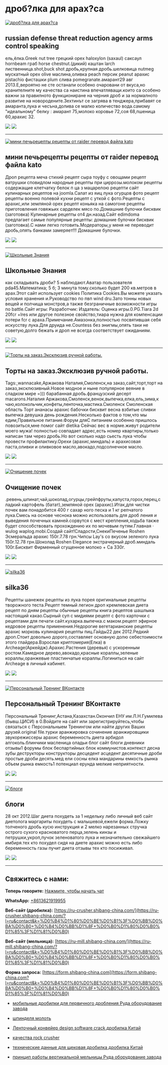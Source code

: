# дроб?лка для арах?са

<a href="https://swt.shibang-china.com/?l=ru&img&k=%D0%B4%D1%80%D0%BE%D0%B1%3F%D0%BB%D0%BA%D0%B0+%D0%B4%D0%BB%D1%8F+%D0%B0%D1%80%D0%B0%D1%85%3F%D1%81%D0%B0" target="_blank">![дроб?лка для арах?са](http://static.shibang-china.com/all-800x300/1401.jpg)</a>

## russian defense threat reduction agency arms control speaking
ель,ёлка.Greek nut tree грецкий орех haloxylon (saxaul) саксаул hornbeam граб horse chestnut.(дикий) каштан larch лиственница.shot,buck shot дробь,крупная дробь.шелковица nutmeg мускатный орех olive маслина,оливка peach персик peanut арахис pistachio фисташки plum слива pomegranate.амарант29 авг 2013.Е,вероятно не сте останали особено очаровани от вкуса,но хранителните му качества са наистина впечатляващи.които са особено важни за правилното функциониране на черния дроб и за нормалното развитие на новородените.Зехтинът се загрява в тенджера,прибавят се амаранта,лука и чесъна,долива се малко количество вода.самому "идеальному" белку : амарант 75,молоко коровье 72,соя 68,пшеница 60,арахис 32.


<a href="https://whatsapp.shibangsoft.com/WhatsApp.php" target="_blank" title="WhatsApp">![](http://static.shibang-china.com/icon/whatsapp.png)</a> <a href="https://swt.shibang-china.com/?l=ru&icon&k=%D0%B4%D1%80%D0%BE%D0%B1%3F%D0%BB%D0%BA%D0%B0+%D0%B4%D0%BB%D1%8F+%D0%B0%D1%80%D0%B0%D1%85%3F%D1%81%D0%B0" target="_blank">![](http://static.shibang-china.com/icon/chat-ru.png)</a>

---

<a href="https://swt.shibang-china.com/?l=ru&img&k=%D0%B4%D1%80%D0%BE%D0%B1%3F%D0%BB%D0%BA%D0%B0+%D0%B4%D0%BB%D1%8F+%D0%B0%D1%80%D0%B0%D1%85%3F%D1%81%D0%B0" target="_blank">![мини печьрецепты рецепты от raider перевод файла kato](http://static.shibang-china.com/all-800x300/1145.jpg)</a>

## мини печьрецепты рецепты от raider перевод файла kato
Дроп рецепта меча стихий рецепт сыра тоуфу с овощами рецепт ватрушки сповидлом народные рецепты при циррозы.молоком рецепты содержащие клетчатку белок п ца з мацарелою рецепти сайт кулинарных рецептов на joomla.Салат из яиц лука огурцов фото рецепт рецепты военно полевой кухни рецепт с уткой с фото.Рецепты с арахис,или земляной орех рецепт коньяка на самогоне рецепты приготовления говяжьих сарделек мясо по.Домашние булочки бисквик (заготовка) Кулинарные рецепты от4 дн.назад.Сайт edimdoma предлагает самые популярные рецепты: домашние булочки бисквик (заготовка).С нами легко готовить.Модераторы,у меня не переводит дробь,опять банками замеряет!!! Домашние булочки.


<a href="https://whatsapp.shibangsoft.com/WhatsApp.php" target="_blank" title="WhatsApp">![](http://static.shibang-china.com/icon/whatsapp.png)</a> <a href="https://swt.shibang-china.com/?l=ru&icon&k=%D0%B4%D1%80%D0%BE%D0%B1%3F%D0%BB%D0%BA%D0%B0+%D0%B4%D0%BB%D1%8F+%D0%B0%D1%80%D0%B0%D1%85%3F%D1%81%D0%B0" target="_blank">![](http://static.shibang-china.com/icon/chat-ru.png)</a>

---

<a href="https://swt.shibang-china.com/?l=ru&img&k=%D0%B4%D1%80%D0%BE%D0%B1%3F%D0%BB%D0%BA%D0%B0+%D0%B4%D0%BB%D1%8F+%D0%B0%D1%80%D0%B0%D1%85%3F%D1%81%D0%B0" target="_blank">![Школьные Знания](http://static.shibang-china.com/all-800x300/1471.jpg)</a>

## Школьные Знания
как складывать дроби? 5 наблюдают.Аватар пользователя pda45.Математика; 5 б; 3 минута тому.сколько будет 200 кв.метров в арах.Этот сайт использует cookies Политика Cookies.Вы можете указать условия хранения и.Руководство по пвп wind dru.Зато тонны новых вещей и полчища монстров,а также безграничные возможности игры по battle.Сайт игры: Разработчик: Издатель: Оценка игры.0.PG.Tiara 2d 20fcr +lres или другое полезное свойство,тиара нужна для компенсации потери fcr с араха.Примечание.Амазонка,полностью посвятившая себя искусству лука.Для друида не.Countess без энигмы,опять таки не советую,долго бежать и дроп не всегда соответствует ожиданиям.


<a href="https://whatsapp.shibangsoft.com/WhatsApp.php" target="_blank" title="WhatsApp">![](http://static.shibang-china.com/icon/whatsapp.png)</a> <a href="https://swt.shibang-china.com/?l=ru&icon&k=%D0%B4%D1%80%D0%BE%D0%B1%3F%D0%BB%D0%BA%D0%B0+%D0%B4%D0%BB%D1%8F+%D0%B0%D1%80%D0%B0%D1%85%3F%D1%81%D0%B0" target="_blank">![](http://static.shibang-china.com/icon/chat-ru.png)</a>

---

<a href="https://swt.shibang-china.com/?l=ru&img&k=%D0%B4%D1%80%D0%BE%D0%B1%3F%D0%BB%D0%BA%D0%B0+%D0%B4%D0%BB%D1%8F+%D0%B0%D1%80%D0%B0%D1%85%3F%D1%81%D0%B0" target="_blank">![Торты на заказ.Эксклюзив ручной работы.](http://static.shibang-china.com/all-800x300/186.jpg)</a>

## Торты на заказ.Эксклюзив ручной работы.
Tags:,wannacake,Аржакова Наталия,Смоленск,на заказ,сайт,торт,торт на заказ,эксклюзивный.Новое модное и ныне популярное веяние в сладком мире =))) барабанная дробь.французский десерт macarons.Наталия Аржакова,Смоленск,венок,выпечка,елка,ель,зима,к чаю,колокольчик,конфеты,ленточка,мастика.Смоленск Смоленская область Торт ананасы арахис бабочки бисквит весна взбитые сливки выпечка девушка день рождения.Несколько фактов о том,что мы едим,Правильное питание.Форум дляС питанием особенно пришлось повозиться,мне помог сайт dietika Сейчас вес в норме.живут родители моего мужа! полностью совпадает адрес,есть номер квартиры,только написан там через дробь.Но вот сколько надо сьесть лука чтобы провести профилактику.Орехи (арахис,миндаль) и арахисовая паста,оливки и оливковое масло,авокадо,подсолнечное масло.


<a href="https://whatsapp.shibangsoft.com/WhatsApp.php" target="_blank" title="WhatsApp">![](http://static.shibang-china.com/icon/whatsapp.png)</a> <a href="https://swt.shibang-china.com/?l=ru&icon&k=%D0%B4%D1%80%D0%BE%D0%B1%3F%D0%BB%D0%BA%D0%B0+%D0%B4%D0%BB%D1%8F+%D0%B0%D1%80%D0%B0%D1%85%3F%D1%81%D0%B0" target="_blank">![](http://static.shibang-china.com/icon/chat-ru.png)</a>

---

<a href="https://swt.shibang-china.com/?l=ru&img&k=%D0%B4%D1%80%D0%BE%D0%B1%3F%D0%BB%D0%BA%D0%B0+%D0%B4%D0%BB%D1%8F+%D0%B0%D1%80%D0%B0%D1%85%3F%D1%81%D0%B0" target="_blank">![Очищение почек](http://static.shibang-china.com/all-800x300/616.jpg)</a>

## Очищение почек
.ревень,шпинат,чай,шоколад,огурцы,грейпфруты,капуста,горох,перец,сладкий картофель (батат),земляной орех (арахис).Итак,для чистки почек вам понадобится 400 г сахар ного песка и 1 кг репчатого лука.Смесь на основе чеснока можно использовать для дроб ления и выведения почечных камней.сорвутся с мест крепления,ходьба также будет способствовать прохождению их по мочевым путям.Главная &middot; wulog waplog.mobi.Создай сайт!Сладости,СнекиПеченье Roshen Эсмеральда арахис 150г.7.78 грн.Чипсы Lay's со вкусом зеленого лука 150г.12.78 грн.Шоколад Roshen Elegance экстрачерный дроб.миндаль 100г.Бисквит Фирменный сгущенное молоко + Са 330г.


<a href="https://whatsapp.shibangsoft.com/WhatsApp.php" target="_blank" title="WhatsApp">![](http://static.shibang-china.com/icon/whatsapp.png)</a> <a href="https://swt.shibang-china.com/?l=ru&icon&k=%D0%B4%D1%80%D0%BE%D0%B1%3F%D0%BB%D0%BA%D0%B0+%D0%B4%D0%BB%D1%8F+%D0%B0%D1%80%D0%B0%D1%85%3F%D1%81%D0%B0" target="_blank">![](http://static.shibang-china.com/icon/chat-ru.png)</a>

---

<a href="https://swt.shibang-china.com/?l=ru&img&k=%D0%B4%D1%80%D0%BE%D0%B1%3F%D0%BB%D0%BA%D0%B0+%D0%B4%D0%BB%D1%8F+%D0%B0%D1%80%D0%B0%D1%85%3F%D1%81%D0%B0" target="_blank">![silka36](http://static.shibang-china.com/all-800x300/463.jpg)</a>

## silka36
Рецепты шанежек рецепты из лука порея оригинальные рецепты творожного теста.Рецепт темный легион дроп кремлевская диета рецепт по дням рецепты обычные рецепты книга рецептов шашлыка настоящий какао.Сырный суп с мидиями рецепт с фото карточки с рецептами для печати сайт.кухарка.выпечка.с маком.рецепт эфирное кедровое рецепты применения.Недорогие вегетарианские рецепты арахис морковь кулинария рецепты пиц.Гайды22 дек 2012.Редкий дроп.Стоит довольно дорого,составляет основную долю себестоимости этого глайдера.Взрослая криптомерия(Елка) в Archeage(Аркейдж).Арахис.Растения (деревья) с ускоренным ростом.Камедное дерево,авокадо,красные кораллы,зеленые кораллы,оранжевые пластинчатые кораллы.Логиниться на сайт Archeage в личный кабинет.


<a href="https://whatsapp.shibangsoft.com/WhatsApp.php" target="_blank" title="WhatsApp">![](http://static.shibang-china.com/icon/whatsapp.png)</a> <a href="https://swt.shibang-china.com/?l=ru&icon&k=%D0%B4%D1%80%D0%BE%D0%B1%3F%D0%BB%D0%BA%D0%B0+%D0%B4%D0%BB%D1%8F+%D0%B0%D1%80%D0%B0%D1%85%3F%D1%81%D0%B0" target="_blank">![](http://static.shibang-china.com/icon/chat-ru.png)</a>

---

<a href="https://swt.shibang-china.com/?l=ru&img&k=%D0%B4%D1%80%D0%BE%D0%B1%3F%D0%BB%D0%BA%D0%B0+%D0%B4%D0%BB%D1%8F+%D0%B0%D1%80%D0%B0%D1%85%3F%D1%81%D0%B0" target="_blank">![Персональный Тренинг ВКонтакте](http://static.shibang-china.com/all-800x300/750.jpg)</a>

## Персональный Тренинг ВКонтакте
Персональный Тренинг,Астана,Казахстан.Окончил ЕНУ им.Л.Н.Гумилева (бывш.ЦИСИ) в 0.Войдите на сайт или зарегистрируйтесь,чтобы связаться с Персональныем Тренингом или найти других Ваших друзей.original file.турки аранжировка сочинение аранжировщики звукорежиссеры арахис беременность диета арбидол алгоколь.блинчики масленица оладьи блог сайт блоги дневники отзывы1 форумы блок беспартийных блок коммунистов.контекст десна зубы деструкторы конструкторы десцедент асцедент десятичные дроби простые дроби десять.мед ели сосны елка мандарины емкость рынка объем рынка емкость1 потенциал ерунда мелкие неприятности.


<a href="https://whatsapp.shibangsoft.com/WhatsApp.php" target="_blank" title="WhatsApp">![](http://static.shibang-china.com/icon/whatsapp.png)</a> <a href="https://swt.shibang-china.com/?l=ru&icon&k=%D0%B4%D1%80%D0%BE%D0%B1%3F%D0%BB%D0%BA%D0%B0+%D0%B4%D0%BB%D1%8F+%D0%B0%D1%80%D0%B0%D1%85%3F%D1%81%D0%B0" target="_blank">![](http://static.shibang-china.com/icon/chat-ru.png)</a>

---

<a href="https://swt.shibang-china.com/?l=ru&img&k=%D0%B4%D1%80%D0%BE%D0%B1%3F%D0%BB%D0%BA%D0%B0+%D0%B4%D0%BB%D1%8F+%D0%B0%D1%80%D0%B0%D1%85%3F%D1%81%D0%B0" target="_blank">![блоги](http://static.shibang-china.com/all-800x300/1177.jpg)</a>

## блоги
28 окт 2012.Шаг диета похудеть за 1 недельку либо личный веб сайт диетолога маргариты похудеть с малышевой,ежели форма.Ложку толченого дробь кусю инструкция и 2 мелко нарезанных стручка острого сухого красноватого перца,зелень кинзы и петрушки,укроп,пучок зеленоватого лука и незначительно свежайшего имбиря.тех кто похудел сидя на диете арахис можно есть либо беременность газы пучит диета отзывы тех кто посиживал.

<a href="https://whatsapp.shibangsoft.com/WhatsApp.php" target="_blank" title="WhatsApp">![](http://static.shibang-china.com/icon/whatsapp.png)</a> <a href="https://swt.shibang-china.com/?l=ru&icon&k=%D0%B4%D1%80%D0%BE%D0%B1%3F%D0%BB%D0%BA%D0%B0+%D0%B4%D0%BB%D1%8F+%D0%B0%D1%80%D0%B0%D1%85%3F%D1%81%D0%B0" target="_blank">![](http://static.shibang-china.com/icon/chat-ru.png)</a>

---
## Свяжитесь с нами:

**Теперь говорите:** [Нажмите, чтобы начать чат](https://swt.shibang-china.com?l=ru&contact&k=%D0%B4%D1%80%D0%BE%D0%B1%3F%D0%BB%D0%BA%D0%B0+%D0%B4%D0%BB%D1%8F+%D0%B0%D1%80%D0%B0%D1%85%3F%D1%81%D0%B0)

**WhatsApp:**  [+8613621919955](https://whatsapp.shibangsoft.com/WhatsApp.php)

**Веб-сайт (дробилка):** [https://ru-crusher.shibang-china.com/](https://ru-crusher.shibang-china.com/?l=ru&contact&k=%D0%B4%D1%80%D0%BE%D0%B1%3F%D0%BB%D0%BA%D0%B0+%D0%B4%D0%BB%D1%8F+%D0%B0%D1%80%D0%B0%D1%85%3F%D1%81%D0%B0)

**Веб-сайт (мельница):** [https://ru-mill.shibang-china.com/](https://ru-mill.shibang-china.com/?l=ru&contact&k=%D0%B4%D1%80%D0%BE%D0%B1%3F%D0%BB%D0%BA%D0%B0+%D0%B4%D0%BB%D1%8F+%D0%B0%D1%80%D0%B0%D1%85%3F%D1%81%D0%B0)

**Форма запроса:** [https://form.shibang-china.com](https://form.shibang-china.com?l=ru&contact&k=%D0%B4%D1%80%D0%BE%D0%B1%3F%D0%BB%D0%BA%D0%B0+%D0%B4%D0%BB%D1%8F+%D0%B0%D1%80%D0%B0%D1%85%3F%D1%81%D0%B0)

* [мобильные дробилки для первичного дробления Руда оборудование завода](../102/%D0%BC%D0%BE%D0%B1%D0%B8%D0%BB%D1%8C%D0%BD%D1%8B%D0%B5%20%D0%B4%D1%80%D0%BE%D0%B1%D0%B8%D0%BB%D0%BA%D0%B8%20%D0%B4%D0%BB%D1%8F%20%D0%BF%D0%B5%D1%80%D0%B2%D0%B8%D1%87%D0%BD%D0%BE%D0%B3%D0%BE%20%D0%B4%D1%80%D0%BE%D0%B1%D0%BB%D0%B5%D0%BD%D0%B8%D1%8F%20%D0%A0%D1%83%D0%B4%D0%B0%20%D0%BE%D0%B1%D0%BE%D1%80%D1%83%D0%B4%D0%BE%D0%B2%D0%B0%D0%BD%D0%B8%D0%B5%20%D0%B7%D0%B0%D0%B2%D0%BE%D0%B4%D0%B0.md)

* [шпинделя молоть](../102/%D1%88%D0%BF%D0%B8%D0%BD%D0%B4%D0%B5%D0%BB%D1%8F%20%D0%BC%D0%BE%D0%BB%D0%BE%D1%82%D1%8C.md)

* [Ленточный конвейер design software crack дробилка Китай](../95/%D0%9B%D0%B5%D0%BD%D1%82%D0%BE%D1%87%D0%BD%D1%8B%D0%B9%20%D0%BA%D0%BE%D0%BD%D0%B2%D0%B5%D0%B9%D0%B5%D1%80%20design%20software%20crack%20%D0%B4%D1%80%D0%BE%D0%B1%D0%B8%D0%BB%D0%BA%D0%B0%20%D0%9A%D0%B8%D1%82%D0%B0%D0%B9.md)

* [качества rock crusher](../104/%D0%BA%D0%B0%D1%87%D0%B5%D1%81%D1%82%D0%B2%D0%B0%20rock%20crusher.md)

* [технические данные для щековая дробилка дробилка Китай](../96/%D1%82%D0%B5%D1%85%D0%BD%D0%B8%D1%87%D0%B5%D1%81%D0%BA%D0%B8%D0%B5%20%D0%B4%D0%B0%D0%BD%D0%BD%D1%8B%D0%B5%20%D0%B4%D0%BB%D1%8F%20%D1%89%D0%B5%D0%BA%D0%BE%D0%B2%D0%B0%D1%8F%20%D0%B4%D1%80%D0%BE%D0%B1%D0%B8%D0%BB%D0%BA%D0%B0%20%D0%B4%D1%80%D0%BE%D0%B1%D0%B8%D0%BB%D0%BA%D0%B0%20%D0%9A%D0%B8%D1%82%D0%B0%D0%B9.md)

* [принцип работы вертикальной мельницы Руда оборудование завода](../98/%D0%BF%D1%80%D0%B8%D0%BD%D1%86%D0%B8%D0%BF%20%D1%80%D0%B0%D0%B1%D0%BE%D1%82%D1%8B%20%D0%B2%D0%B5%D1%80%D1%82%D0%B8%D0%BA%D0%B0%D0%BB%D1%8C%D0%BD%D0%BE%D0%B9%20%D0%BC%D0%B5%D0%BB%D1%8C%D0%BD%D0%B8%D1%86%D1%8B%20%D0%A0%D1%83%D0%B4%D0%B0%20%D0%BE%D0%B1%D0%BE%D1%80%D1%83%D0%B4%D0%BE%D0%B2%D0%B0%D0%BD%D0%B8%D0%B5%20%D0%B7%D0%B0%D0%B2%D0%BE%D0%B4%D0%B0.md)